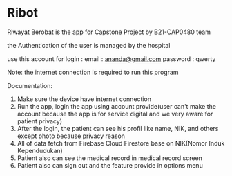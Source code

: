 # Ribot
Riwayat Berobat is the app for Capstone Project by B21-CAP0480 team

the Authentication of the user is managed by the hospital

use this account for login :
email : ananda@gmail.com
password : qwerty

Note: the internet connection is required to run this program

Documentation:
1. Make sure the device have internet connection
2. Run the app, login the app using account provide(user can't make the account because the app is for service digital and we very aware for patient privacy)
3. After the login, the patient can see his profil like name, NIK, and others except photo because privacy reason
4. All of data fetch from Firebase Cloud Firestore base on NIK(Nomor Induk Kependudukan)
5. Patient also can see the medical record in medical record screen
6. Patient also can sign out and the feature provide in options menu
